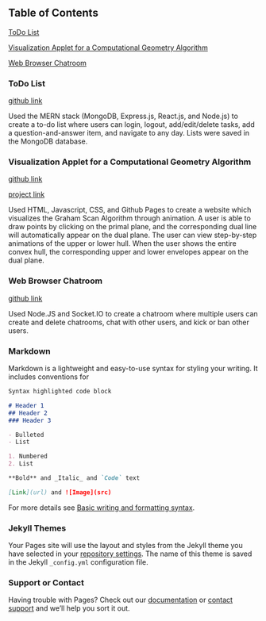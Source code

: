 ## Table of Contents
[ToDo List](#todo-list)

[Visualization Applet for a Computational Geometry Algorithm](#visualization-applet-for-a-computational-geometry-algorithm)

[Web Browser Chatroom](#web-browser-chatroom)

### ToDo List
[github link](https://github.com/amykim21/mern-creative-project) 

Used the MERN stack (MongoDB, Express.js, React.js, and Node.js) to create a to-do list where users can login, logout, add/edit/delete tasks, add a question-and-answer item, and navigate to any day. Lists were saved in the MongoDB database.


### Visualization Applet for a Computational Geometry Algorithm
[github link](https://github.com/amykim21/amykim21.github.io)

[project link](https://amykim21.github.io/)

Used HTML, Javascript, CSS, and Github Pages to create a website which visualizes the Graham Scan Algorithm through animation.
A user is able to draw points by clicking on the primal plane, and the corresponding dual line will automatically appear on the dual plane. The user can view step-by-step animations of the upper or lower hull. When the user shows the entire convex hull, the corresponding upper and lower envelopes appear on the dual plane.


### Web Browser Chatroom
[github link](https://github.com/amykim21/node-socket-chatroom)

Used Node.JS and Socket.IO to create a chatroom where multiple users can create and delete chatrooms, chat with other users, and kick or ban other users.

### Markdown

Markdown is a lightweight and easy-to-use syntax for styling your writing. It includes conventions for

```markdown
Syntax highlighted code block

# Header 1
## Header 2
### Header 3

- Bulleted
- List

1. Numbered
2. List

**Bold** and _Italic_ and `Code` text

[Link](url) and ![Image](src)
```

For more details see [Basic writing and formatting syntax](https://docs.github.com/en/github/writing-on-github/getting-started-with-writing-and-formatting-on-github/basic-writing-and-formatting-syntax).

### Jekyll Themes

Your Pages site will use the layout and styles from the Jekyll theme you have selected in your [repository settings](https://github.com/amykim21/amyportfolio/settings/pages). The name of this theme is saved in the Jekyll `_config.yml` configuration file.

### Support or Contact

Having trouble with Pages? Check out our [documentation](https://docs.github.com/categories/github-pages-basics/) or [contact support](https://support.github.com/contact) and we’ll help you sort it out.
